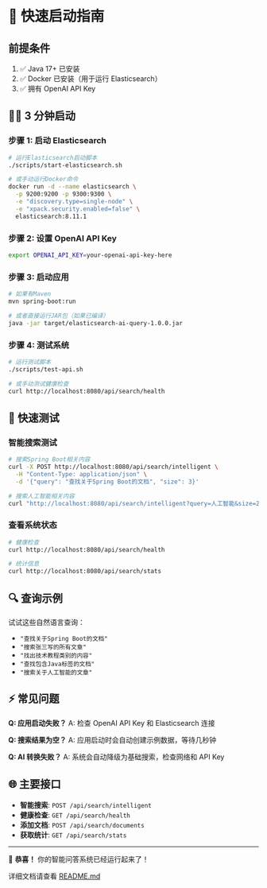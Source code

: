 # 🚀 快速启动指南

## 前提条件

1. ✅ Java 17+ 已安装
2. ✅ Docker 已安装（用于运行 Elasticsearch）
3. ✅ 拥有 OpenAI API Key

## 🏃‍♂️ 3 分钟启动

### 步骤 1: 启动 Elasticsearch

```bash
# 运行Elasticsearch启动脚本
./scripts/start-elasticsearch.sh

# 或手动运行Docker命令
docker run -d --name elasticsearch \
  -p 9200:9200 -p 9300:9300 \
  -e "discovery.type=single-node" \
  -e "xpack.security.enabled=false" \
  elasticsearch:8.11.1
```

### 步骤 2: 设置 OpenAI API Key

```bash
export OPENAI_API_KEY=your-openai-api-key-here
```

### 步骤 3: 启动应用

```bash
# 如果有Maven
mvn spring-boot:run

# 或者直接运行JAR包（如果已编译）
java -jar target/elasticsearch-ai-query-1.0.0.jar
```

### 步骤 4: 测试系统

```bash
# 运行测试脚本
./scripts/test-api.sh

# 或手动测试健康检查
curl http://localhost:8080/api/search/health
```

## 🧪 快速测试

### 智能搜索测试

```bash
# 搜索Spring Boot相关内容
curl -X POST http://localhost:8080/api/search/intelligent \
  -H "Content-Type: application/json" \
  -d '{"query": "查找关于Spring Boot的文档", "size": 3}'

# 搜索人工智能相关内容  
curl "http://localhost:8080/api/search/intelligent?query=人工智能&size=2"
```

### 查看系统状态

```bash
# 健康检查
curl http://localhost:8080/api/search/health

# 统计信息
curl http://localhost:8080/api/search/stats
```

## 🔍 查询示例

试试这些自然语言查询：

- `"查找关于Spring Boot的文档"`
- `"搜索张三写的所有文章"`
- `"找出技术教程类别的内容"`
- `"查找包含Java标签的文档"`
- `"搜索关于人工智能的文章"`

## ⚡ 常见问题

**Q: 应用启动失败？**
A: 检查 OpenAI API Key 和 Elasticsearch 连接

**Q: 搜索结果为空？**
A: 应用启动时会自动创建示例数据，等待几秒钟

**Q: AI 转换失败？**
A: 系统会自动降级为基础搜索，检查网络和 API Key

## 🌐 主要接口

- **智能搜索**: `POST /api/search/intelligent`
- **健康检查**: `GET /api/search/health`  
- **添加文档**: `POST /api/search/documents`
- **获取统计**: `GET /api/search/stats`

---

🎉 **恭喜！** 你的智能问答系统已经运行起来了！

详细文档请查看 [README.md](README.md)